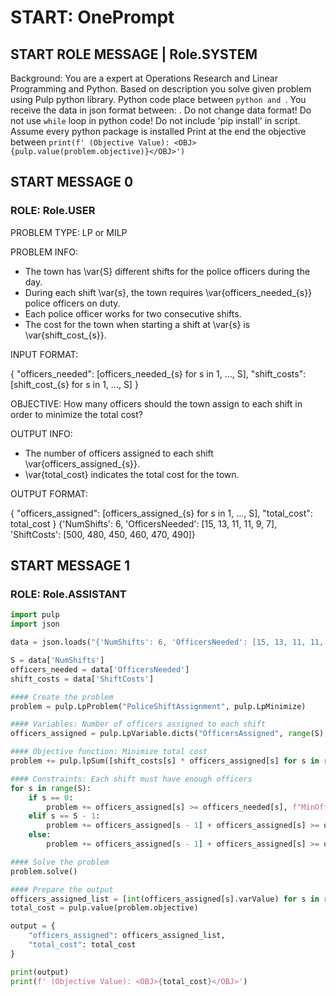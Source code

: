 # START: OnePrompt 
## START ROLE MESSAGE | Role.SYSTEM 
Background: You are a expert at Operations Research and Linear Programming and Python. Based on description you solve given problem using Pulp python library. Python code place between ```python and ```. You receive the data in json format between: <DATA></DATA>. Do not change data format! Do not use `while` loop in python code! Do not include 'pip install' in script. Assume every python package is installed Print at the end the objective between <OBJ></OBJ> `print(f' (Objective Value): <OBJ>{pulp.value(problem.objective)}</OBJ>')`  
## START MESSAGE 0 
### ROLE: Role.USER
<DESCRIPTION>
PROBLEM TYPE: LP or MILP

PROBLEM INFO:

- The town has \var{S} different shifts for the police officers during the day.
- During each shift \var{s}, the town requires \var{officers_needed_{s}} police officers on duty.
- Each police officer works for two consecutive shifts.
- The cost for the town when starting a shift at \var{s} is \var{shift_cost_{s}}.

INPUT FORMAT: 

{
    "officers_needed": [officers_needed_{s} for s in 1, ..., S],
    "shift_costs": [shift_cost_{s} for s in 1, ..., S]
}

OBJECTIVE: How many officers should the town assign to each shift in order to minimize the total cost?

OUTPUT INFO:

- The number of officers assigned to each shift \var{officers_assigned_{s}}.
- \var{total_cost} indicates the total cost for the town.

OUTPUT FORMAT:

{
    "officers_assigned": [officers_assigned_{s} for s in 1, ..., S],
    "total_cost": total_cost
}
</DESCRIPTION>
<DATA>
{'NumShifts': 6, 'OfficersNeeded': [15, 13, 11, 11, 9, 7], 'ShiftCosts': [500, 480, 450, 460, 470, 490]}</DATA>


## START MESSAGE 1 
### ROLE: Role.ASSISTANT
```python
import pulp
import json

data = json.loads("{'NumShifts': 6, 'OfficersNeeded': [15, 13, 11, 11, 9, 7], 'ShiftCosts': [500, 480, 450, 460, 470, 490]}")

S = data['NumShifts']
officers_needed = data['OfficersNeeded']
shift_costs = data['ShiftCosts']

#### Create the problem
problem = pulp.LpProblem("PoliceShiftAssignment", pulp.LpMinimize)

#### Variables: Number of officers assigned to each shift
officers_assigned = pulp.LpVariable.dicts("OfficersAssigned", range(S), lowBound=0, cat='Integer')

#### Objective function: Minimize total cost
problem += pulp.lpSum([shift_costs[s] * officers_assigned[s] for s in range(S)]), "TotalCost"

#### Constraints: Each shift must have enough officers
for s in range(S):
    if s == 0:
        problem += officers_assigned[s] >= officers_needed[s], f"MinOfficersNeeded_{s}"
    elif s == S - 1:
        problem += officers_assigned[s - 1] + officers_assigned[s] >= officers_needed[s], f"MinOfficersNeeded_{s}"
    else:
        problem += officers_assigned[s - 1] + officers_assigned[s] >= officers_needed[s], f"MinOfficersNeeded_{s}"

#### Solve the problem
problem.solve()

#### Prepare the output
officers_assigned_list = [int(officers_assigned[s].varValue) for s in range(S)]
total_cost = pulp.value(problem.objective)

output = {
    "officers_assigned": officers_assigned_list,
    "total_cost": total_cost
}

print(output)
print(f' (Objective Value): <OBJ>{total_cost}</OBJ>')
```

